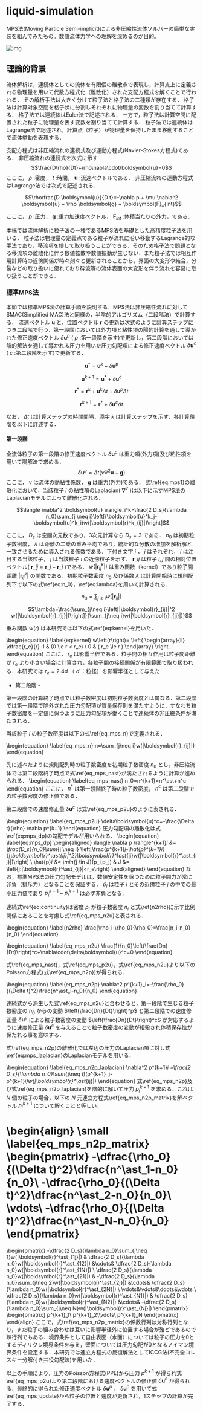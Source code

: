 # liquid-simulation

MPS法(Moving Particle Semi-implicit)による非圧縮性流体ソルバーの簡単な実装を組んでみたもの。数値流体力学への理解を深めるのが目的。

![img](https://user-images.githubusercontent.com/18492524/164473888-4d1a4f02-d8a8-4b65-b9b3-3ec13cb300c4.gif)

## 理論的背景

流体解析は，連続体としての流体を有限個の離散点で表現し，計算点上に定義される物理量を用いて代数方程式化（離散化）された支配方程式を解くことで行われる．
その解析手法は大きく分けて粒子法と格子法の二種類が存在する．
格子法は計算対象空間を格子状に分割しそれぞれに物理量の変数を割り当てて計算する．
格子法では連続体はEuler法で記述される．
一方で，粒子法は計算空間に配置された粒子に物理量を表す変数を割り当てて計算する．
粒子法では連続体はLagrange法で記述され，計算点（粒子）が物理量を保持したまま移動することで流体挙動を表現する．

支配方程式は非圧縮流れの連続式及び運動方程式(Navier-Stokes方程式)である．
非圧縮流れの連続式を次式に示す
$$\frac{D\rho}{Dt}+\rho\nabla\cdot\boldsymbol{u}=0$$
ここに， $\rho$ :密度， $t$ :時間， $\boldsymbol{u}$ :流速ベクトルである．
非圧縮流れの運動方程式はLagrange法では次式で記述される．

$$\rho\frac{D \boldsymbol{u}}{D t}=-\nabla p + \mu \nabla^2 \boldsymbol{u} + \rho \boldsymbol{g} + \boldsymbol{F}_{int}$$

ここに， $p$ :圧力， $\boldsymbol{g}$ :重力加速度ベクトル， $\boldsymbol{F}_{int}$ :体積当たりの外力，である．

本稿では流体解析に粒子法の一種であるMPS法を基礎とした高精度粒子法を用いる．
粒子法は物理量の定義点である粒子が流れに沿い移動するLagrange的な手法であり，移流項を排して取り扱うことができる．そのため格子法で問題となる移流項の離散化に伴う数値拡散や数値振動が生じない．また粒子法では相互作用計算時の近傍関係が時々刻々と更新されることから，界面の大変形や結合，分裂などの取り扱いに優れており砕波等の流体表面の大変形を伴う流れを容易に取り扱うことができる．

### 標準MPS法

本節では標準MPS法の計算手順を説明する．MPS法は非圧縮性流れに対してSMAC(Simplified MAC)法と同様の，半陰的アルゴリズム（二段階法）で計算する．
流速ベクトル  $\boldsymbol{u}$  と，位置ベクトル  $\boldsymbol{r}$  の更新は次式のように計算ステップにつき二段階で行う．第一段階においては外力項と粘性項の陽的計算を通して導かれた修正速度ベクトル  $\delta\boldsymbol{u}^p$  (  $p$  :第一段階を示す)で更新し，第二段階においては陰的解法を通して導かれる圧力を用いた圧力勾配項による修正速度ベクトル  $\delta\boldsymbol{u}^c$  (  $c$  :第二段階を示す)で更新する．

$$\boldsymbol{u}^\ast = \boldsymbol{u}^k+\delta\boldsymbol{u}^p$$

$$\boldsymbol{u}^{k+1} = \boldsymbol{u}^\ast+\delta\boldsymbol{u}^c$$

$$\boldsymbol{r}^\ast = \boldsymbol{r}^k+\boldsymbol{u}^k\Delta t+\delta\boldsymbol{u}^p\Delta t$$

$$\boldsymbol{r}^{k+1} = \boldsymbol{r}^\ast+\delta\boldsymbol{u}^c\Delta t$$

なお， $\Delta t$ は計算ステップの時間間隔，添字 $k$ は計算ステップを示す．各計算段階を以下に詳述する．

#### 第一段階

全流体粒子の第一段階の修正速度ベクトル $\delta\boldsymbol{u}^p$ は重力項(外力項)及び粘性項を用いて陽解法で求める．
$$\delta\boldsymbol{u}^p=\Delta t\left(\nu\nabla^2\boldsymbol{u}+\boldsymbol{g}\right)$$
ここに， $\nu$ は流体の動粘性係数， $\boldsymbol{g}$ は重力(外力)である．
式\ref{eq:mps1}の離散化において，当該粒子 $i$ の粘性項のLaplacian( $\nabla^2$ )は以下に示すMPS法のLaplacianモデルによって離散化される．

$$\langle \nabla^2 \boldsymbol{u} \rangle_i^k=\frac{2 D_s}{\lambda n_0}\sum_{j \neq i}\left[(\boldsymbol{u}^k_j-\boldsymbol{u}^k_i)w(|\boldsymbol{r}^k_{ij}|)\right]$$

ここに， $D_s$ は空間次元数であり，3次元計算なら $D_s=3$ である． $n_0$ は初期粒子数密度， $\lambda$ は距離の二乗の重み平均であり，統計的な分散の増加を解析解と一致させるために導入される係数である．下付き文字 $i$ ， $j$ はそれぞれ， $i$ は注目する当該粒子， $j$ は当該粒子 $i$ の近傍粒子を示す． $\boldsymbol{r}\_{ij}$ は粒子 $i,j$ 間の相対位置ベクトル( $\boldsymbol{r}\_{ij}=\boldsymbol{r}\_{j}-\boldsymbol{r}\_{i}$ )である． $w(|\boldsymbol{r}^k_{ij}|)$ は重み関数（kernel）であり粒子間距離 $|\boldsymbol{r}^k_{ij}|$ の関数である．初期粒子数密度 $n_0$ 及び係数 $\lambda$ は計算開始時に規則配列下で以下の式\ref{eq:n_0}，\ref{eq:lambda}を用いて計算される．

$$n_0=\sum_{j\neq i}w(|\boldsymbol{r}_{ij}|)$$

$$\lambda=\frac{\sum_{j\neq i}\left[|\boldsymbol{r}_{ij}|^2 w(|\boldsymbol{r}_{ij}|)\right]}{\sum_{j\neq i}w(|\boldsymbol{r}_{ij}|)}$$

重み関数 $w(r)$ は本研究では以下の式\ref{eq:kernel}を用いた．

\begin{equation}
\label{eq:kernel}
w\left(r\right)=
\left\{
\begin{array}{ll}
\dfrac{r_e}{r}-1 & (0 \le r < r_e) \\
0 & ( r_e \le r )
\end{array}
\right.
\end{equation}
ここに， $r_e$ は影響半径である．粒子間の相互作用は粒子間距離が $r_e$ より小さい場合に計算され，各粒子間の接続関係が有限範囲で取り扱われる．本研究では $r_e=2.4d$ （ $d$ ：粒径）を影響半径として与えた

- 第二段階 -

第一段階の計算終了時点では粒子数密度は初期粒子数密度とは異なる．第二段階では第一段階で除外された圧力勾配項が質量保存則を満たすように，すなわち粒子数密度を一定値に保つように圧力勾配項が働くことで連続体の非圧縮条件が満たされる．

当該粒子 $i$ の粒子数密度は以下の式\ref{eq_mps_n}で定義される．

\begin{equation}
\label{eq_mps_n}
n=\sum_{j\neq i}w(|\boldsymbol{r}_{ij}|)
\end{equation}

先に述べたように規則配列時の粒子数密度を初期粒子数密度 $n_0$ とし，非圧縮流体では第二段階終了時点で式\ref{eq_mps_nast}が満たされるように計算が進められる．
\begin{equation}
\label{eq_mps_nast}
n_0=n^{k+1}=n^\ast+n^c
\end{equation}
ここに， $n^\ast$ は第一段階終了時の粒子数密度， $n^c$ は第二段階での粒子数密度の修正値である．

第二段階での速度修正量 $\delta\boldsymbol{u}^c$ は式\ref{eq_mps_p2u}のように表される．

\begin{equation}
\label{eq_mps_p2u}
\delta\boldsymbol{u}^c=-\frac{\Delta t}{\rho} \nabla p^{k+1}
\end{equation}
圧力勾配項の離散化は式\ref{eq:mps_dp}の勾配モデルが用いられる．
\begin{equation}
\label{eq:mps_dp}
\begin{aligned}
\langle \nabla p \rangle^{k+1}_i &= \frac{D_s}{n_0}\sum_{j \neq i}
\left[\frac{p^{k+1}_j-\hat{p}^{k+1}_i}{|\boldsymbol{r}^\ast_{ij}|^2}\boldsymbol{r}^\ast_{ij}w(|\boldsymbol{r}^\ast_{ij}|)\right]
\\
\hat{p}_i &= \min_{j \in J}(p_i,p_j)
&
J &= \left\{j:|\boldsymbol{r}^\ast_{ij}|<r_e\right\}
\end{aligned}
\end{equation}
なお，標準MPS法の圧力勾配モデルは，数値安定性を保つために粒子間力が常に非負（排斥力）となることを保証する． $\hat{p}_i$ は粒子 $i$ とその近傍粒子 $j$ の中での最小圧力値であり $p^{k+1}_j-\hat{p}^{k+1}_i$ は必ず非負となる．

連続式\ref{eq:continuity}は密度 $\rho_i$ が粒子数密度 $n_i$ と式\ref{n2rho}に示す比例関係にあることを考慮し式\ref{eq_mps_n2u}と表される．

\begin{equation}
\label{n2rho}
\frac{\rho_i-\rho_0}{\rho_0}=\frac{n_i-n_0}{n_0}
\end{equation}

\begin{equation}
\label{eq_mps_n2u}
\frac{1}{n_0}\left(\frac{Dn}{Dt}\right)^c+\nabla\cdot\delta\boldsymbol{u}^c=0
\end{equation}

式\ref{eq_mps_nast}，式\ref{eq_mps_p2u}，式\ref{eq_mps_n2u}より以下のPoisson方程式(式\ref{eq_mps_n2p})が得られる．

\begin{equation}
\label{eq_mps_n2p}
\nabla^2 p^{k+1}_i=-\frac{\rho_0}{(\Delta t)^2}\frac{n^\ast_i-n_0}{n_0}
\end{equation}

連続式から派生した式\ref{eq_mps_n2u}と合わせると，第一段階で生じる粒子数密度の $n_0$ からの変動 $\left(\frac{Dn}{Dt}\right)^p$ と第二段階での速度修正量 $\delta\boldsymbol{u}^c$ による粒子数密度の変動 $\left(\frac{Dn}{Dt}\right)^c$ が対応するように速度修正量 $\delta\boldsymbol{u}^c$ を与えることで粒子数密度の変動が相殺され体積保存性が保たれる事を意味する．

式\ref{eq_mps_n2p}の離散化では左辺の圧力のLaplacian項に対し式\ref{eq:mps_laplacian}のLaplacianモデルを用いる．

\begin{equation}
\label{eq_mps_n2p_laplacian}
\nabla^2 p^{k+1}_i
=\frac{2 D_s}{\lambda n_0}\sum_{j\neq i}(p^{k+1}_j-p^{k+1}_i)w(|\boldsymbol{r}^\ast_{ij}|)
\end{equation}
式\ref{eq_mps_n2p}及び式\ref{eq_mps_n2p_laplacian}を陰的に解いて圧力 $p^{k+1}_i$ を求める．これは $N$ 個の粒子の場合，以下の $N$ 元連立方程式\ref{eq_mps_n2p_matrix}を解ベクトル $p^{k+1}_i$ について解くことと等しい．

\begin{align}
\small
\label{eq_mps_n2p_matrix}
\begin{pmatrix}
-\dfrac{\rho_0}{(\Delta t)^2}\dfrac{n^\ast_1-n_0}{n_0}\\
-\dfrac{\rho_0}{(\Delta t)^2}\dfrac{n^\ast_2-n_0}{n_0}\\
\vdots\\
-\dfrac{\rho_0}{(\Delta t)^2}\dfrac{n^\ast_N-n_0}{n_0}
\end{pmatrix}
=
\begin{pmatrix}
-\dfrac{2 D_s}{\lambda n_0}\sum_{j\neq 1}w(|\boldsymbol{r}^\ast_{1j}|)
&
\dfrac{2 D_s}{\lambda n_0}w(|\boldsymbol{r}^\ast_{12}|)
&\cdots&
\dfrac{2 D_s}{\lambda n_0}w(|\boldsymbol{r}^\ast_{1N}|)
\\
\dfrac{2 D_s}{\lambda n_0}w(|\boldsymbol{r}^\ast_{21}|)
&
-\dfrac{2 D_s}{\lambda n_0}\sum_{j\neq 2}w(|\boldsymbol{r}^\ast_{2j}|)
&\cdots&
\dfrac{2 D_s}{\lambda n_0}w(|\boldsymbol{r}^\ast_{2N}|)
\\
\vdots&\vdots&\ddots&\vdots
\\
\dfrac{2 D_s}{\lambda n_0}w(|\boldsymbol{r}^\ast_{N1}|)
&
\dfrac{2 D_s}{\lambda n_0}w(|\boldsymbol{r}^\ast_{N2}|)
&\cdots&
-\dfrac{2 D_s}{\lambda n_0}\sum_{j\neq N}w(|\boldsymbol{r}^\ast_{Nj}|)
\end{pmatrix}
\begin{pmatrix}
p^{k+1}_1\\
p^{k+1}_2\\\vdots\\
p^{k+1}_N
\end{pmatrix}
\end{align}
ここで，式\ref{eq_mps_n2p_matrix}の係数行列は対称行列となり，また粒子の組み合わせは互いに影響半径外に位置する場合が殆どであるので疎行列でもある．境界条件として自由表面（水面）については粒子の圧力を0とするディリクレ境界条件を与え，壁面については圧力勾配が0となるノイマン境界条件を設定する．本研究では連立方程式の反復解法としてICCG法(不完全コレスキー分解付き共役勾配法)を用いた．

以上の手順により，圧力のPoisson方程式(PPE)から圧力 $p^{k+1}$ が得られ式\ref{eq_mps_p2u}より第二段階における速度ベクトルの修正値 $\delta\boldsymbol{u}^c$ が得られる．最終的に得られた修正速度ベクトル $\delta\boldsymbol{u}^p$ ， $\delta \boldsymbol{u}^c$ を用いて式\ref{eq_mps_update}から粒子の位置と速度が更新され，1ステップの計算が完了する．
